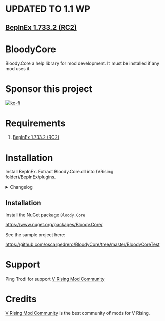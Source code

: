 # UPDATED TO 1.1 WP

## [BepInEx 1.733.2 (RC2)](https://github.com/decaprime/VRising-Modding/releases/tag/1.733.2)

# BloodyCore

Bloody.Core a help library for mod development. It must be installed if any mod uses it. 

# Sponsor this project

[![ko-fi](https://ko-fi.com/img/githubbutton_sm.svg)](https://ko-fi.com/K3K8ENRQY)

# Requirements

1. [BepInEx 1.733.2 (RC2)](https://github.com/decaprime/VRising-Modding/releases/tag/1.733.2)

# Installation
Install BepInEx.
Extract Bloody.Core.dll into (VRising folder)/BepInEx/plugins.

<details>
<summary>Changelog</summary>

`2.0.0`
- Updated to 1.1 VRising

`1.2.4`
- Added Coroutine Handler

`1.2.4`
- Added Coroutine Handler
- Added Action Scheduler
- Fixed inventory drop system
- Fixed patch VampireDownedPatch
- Added a new Exits method to the ECS extension
- Debug logs commented
- Modified the buff system so that it does not clean the rest of the buffs by default
- Added new event invocations in EventHandler (OnPlayerBuffed, OnPlayerBuffRemoved)
- Minor performance improvements

`1.2.3`
- Add Event OnDamage

`1.2.2`
- Patch loading system changed because it caused incompatibilities

`1.2.1`
- Fixed errors with Item models

`1.2.0`
- versioning of the API and the rest of the functionalities to v1 
- Refactoring to be used as a framework.

`1.0.0`
- First version of Core
</details>

## Installation

Install the NuGet package `Bloody.Core`

https://www.nuget.org/packages/Bloody.Core/

See the sample project here: 

https://github.com/oscarpedrero/BloodyCore/tree/master/BloodyCoreTest

# Support

Ping Trodi for support [V Rising Mod Community](https://discord.gg/vrisingmods)

# Credits

[V Rising Mod Community](https://discord.gg/vrisingmods) is the best community of mods for V Rising.
